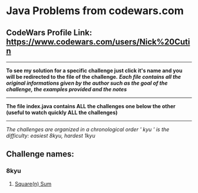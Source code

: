 # Java Problems from codewars.com
## CodeWars Profile Link: https://www.codewars.com/users/Nick%20Cutin
***
**To see my solution for a specific challenge just click it's name and you will be redirected to the file of the challenge.**
**_Each file contains all the original informations given by the author such as the goal of the challenge, the examples provided and the notes_**
***
**The file index.java contains ALL the challenges one below the other (useful to watch quickly ALL the challenges)**   
***
_The challenges are organized in a chronological order_
_' kyu ' is the difficulty: easiest 8kyu, hardest 1kyu_

## Challenge names:
### 8kyu
1. [Square(n) Sum](List%20Of%20Challenges/1.%20Square(n)%20Sum.java)
